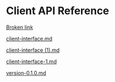 # Client API Reference


[Broken link](broken-reference)



[client-interface.md](client-interface.md)



[client-interface (1).md](<client-interface (1).md>)



[client-interface-1.md](client-interface-1.md)



[version-0.1.0.md](version-0.1.0.md)

